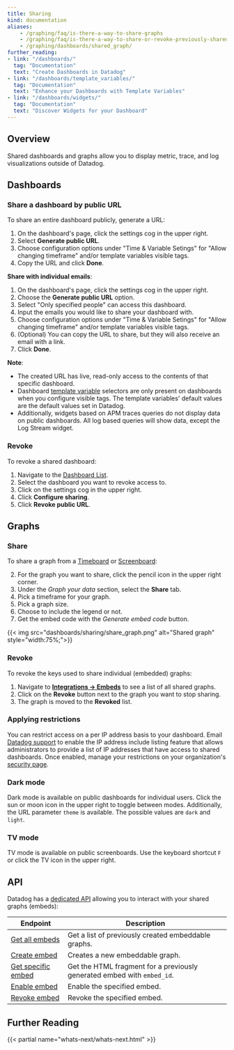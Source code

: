 ```yaml
---
title: Sharing
kind: documentation
aliases:
    - /graphing/faq/is-there-a-way-to-share-graphs
    - /graphing/faq/is-there-a-way-to-share-or-revoke-previously-shared-graphs
    - /graphing/dashboards/shared_graph/
further_reading:
- link: "/dashboards/"
  tag: "Documentation"
  text: "Create Dashboards in Datadog"
- link: "/dashboards/template_variables/"
  tag: "Documentation"
  text: "Enhance your Dashboards with Template Variables"
- link: "/dashboards/widgets/"
  tag: "Documentation"
  text: "Discover Widgets for your Dashboard"
---
```


## Overview

Shared dashboards and graphs allow you to display metric, trace, and log visualizations outside of Datadog.

## Dashboards

### Share a dashboard by public URL

To share an entire dashboard publicly, generate a URL:

1. On the dashboard's page, click the settings cog in the upper right.
2. Select **Generate public URL**.
3. Choose configuration options under "Time & Variable Setings" for "Allow changing timeframe" and/or template variables visible tags.
4. Copy the URL and click **Done**.

**Share with individual emails**: 
1. On the dashboard's page, click the settings cog in the upper right.
2. Choose the **Generate public URL** option.
3. Select "Only specified people" can access this dashboard.
4. Input the emails you would like to share your dashboard with.
5. Choose configuration options under "Time & Variable Setings" for "Allow changing timeframe" and/or template variables visible tags.
6. (Optional) You can copy the URL to share, but they will also receive an email with a link.
7. Click **Done**.

**Note**: 
- The created URL has live, read-only access to the contents of that specific dashboard.
- Dashboard [template variable][4] selectors are only present on dashboards when you configure visible tags. The template variables' default values are the default values set in Datadog. 
- Additionally, widgets based on APM traces queries do not display data on public dashboards. All log based queries will show data, except the Log Stream widget.

### Revoke

To revoke a shared dashboard:

1. Navigate to the [Dashboard List][5].
2. Select the dashboard you want to revoke access to.
3. Click on the settings cog in the upper right.
4. Click **Configure sharing**.
5. Click **Revoke public URL**.

## Graphs

### Share

To share a graph from a [Timeboard][1] or [Screenboard][2]:

2. For the graph you want to share, click the pencil icon in the upper right corner.
3. Under the *Graph your data* section, select the **Share** tab.
4. Pick a timeframe for your graph.
5. Pick a graph size.
6. Choose to include the legend or not.
7. Get the embed code with the *Generate embed code* button.

{{< img src="dashboards/sharing/share_graph.png" alt="Shared graph"  style="width:75%;">}}

### Revoke

To revoke the keys used to share individual (embedded) graphs:

1. Navigate to [**Integrations -> Embeds**][3] to see a list of all shared graphs.
2. Click on the **Revoke** button next to the graph you want to stop sharing.
3. The graph is moved to the **Revoked** list.

### Applying restrictions

You can restrict access on a per IP address basis to your dashboard. Email [Datadog support][6] to enable the IP address include listing feature that allows administrators to provide a list of IP addresses that have access to shared dashboards. Once enabled, manage your restrictions on your organization's [security page][7].

### Dark mode

Dark mode is available on public dashboards for individual users. Click the sun or moon icon in the upper right to toggle between modes. Additionally, the URL parameter `theme` is available. The possible values are `dark` and `light`.

### TV mode

TV mode is available on public screenboards. Use the keyboard shortcut `F` or click the TV icon in the upper right.

## API

Datadog has a [dedicated API][8] allowing you to interact with your shared graphs (embeds):

| Endpoint                 | Description                                                             |
|--------------------------|-------------------------------------------------------------------------|
| [Get all embeds][9]     | Get a list of previously created embeddable graphs.                     |
| [Create embed][10]       | Creates a new embeddable graph.                                         |
| [Get specific embed][11] | Get the HTML fragment for a previously generated embed with `embed_id`. |
| [Enable embed][12]       | Enable the specified embed.                                             |
| [Revoke embed][13]       | Revoke the specified embed.                                             |

## Further Reading

{{< partial name="whats-next/whats-next.html" >}}

[1]: /dashboards/timeboard/
[2]: /dashboards/screenboard/
[3]: https://app.datadoghq.com/account/settings#embeds
[4]: /dashboards/template_variables/
[5]: https://app.datadoghq.com/dashboard/lists
[6]: /help/
[7]: https://app.datadoghq.com/account/org_security
[8]: /api/v1/embeddable-graphs/
[9]: /api/v1/embeddable-graphs/#get-all-embeds
[10]: /api/v1/embeddable-graphs/#create-embed
[11]: /api/v1/embeddable-graphs/#get-specific-embed
[12]: /api/v1/embeddable-graphs/#enable-embed
[13]: /api/v1/embeddable-graphs/#revoke-embed
